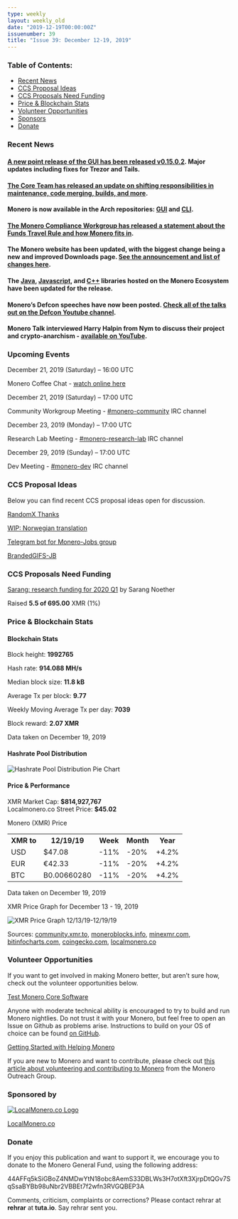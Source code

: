 ```yaml
---
type: weekly
layout: weekly_old
date: "2019-12-19T00:00:00Z"
issuenumber: 39
title: "Issue 39: December 12-19, 2019"
---
```


<h3>Table of Contents:</h3>
<ul class="contents">
    <li><a href="#news">Recent News</a></li>
    <li><a href="#ideas">CCS Proposal Ideas</a></li>
    <li><a href="#proposals">CCS Proposals Need Funding</a></li>
    <li><a href="#stats">Price & Blockchain Stats</a></li>
    <li><a href="#volunteer">Volunteer Opportunities</a></li>
    <li><a href="#sponsor">Sponsors</a></li>
    <li><a href="#donate">Donate</a></li>
</ul>

<h3 id="news">Recent News</h3>

<div class="newsbyte">
    <h4><a href="https://www.reddit.com/r/Monero/comments/eaj3u6/gui_v01502_carbon_chamaeleon_released/" target="_blank">A new point release of the GUI has been released v0.15.0.2</a>. Major updates including fixes for Trezor and Tails.
    </h4>
</div>

<div class="newsbyte">
    <h4><a href="https://web.getmonero.org/2019/12/16/technical-responsibilities-update.html" target="_blank">The Core Team has released an update on shifting responsibilities in maintenance, code merging, builds, and more</a>.
    </h4>
</div>

<div class="newsbyte">
    <h4>Monero is now available in the Arch repositories: <a href="https://www.archlinux.org/packages/community/x86_64/monero-gui/" target="_blank">GUI</a> and <a href="https://www.archlinux.org/packages/community/x86_64/monero/" target="_blank">CLI</a>.
    </h4>
</div>

<div class="newsbyte">
    <h4><a href="https://web.getmonero.org/2019/12/05/funds-travel-rule.html" target="_blank">The Monero Compliance Workgroup has released a statement about the Funds Travel Rule and how Monero fits in</a>.
    </h4>
</div>

<div class="newsbyte">
    <h4>The Monero website has been updated, with the biggest change being a new and improved Downloads page. <a href="https://www.reddit.com/r/Monero/comments/eay83k/getmoneroorg_updated_new_user_friendly_download/" target="_blank">See the announcement and list of changes here</a>.
    </h4>
</div>

<div class="newsbyte">
    <h4>The <a href="https://github.com/monero-ecosystem/monero-java" target="_blank">Java</a>, <a href="https://github.com/monero-ecosystem/monero-javascript" target="_blank">Javascript</a>, and <a href="https://github.com/woodser/monero-cpp-library" target="_blank">C++</a> libraries hosted on the Monero Ecosystem have been updated for the release.
    </h4>
</div>

<div class="newsbyte">
    <h4>Monero’s Defcon speeches have now been posted. <a href="https://www.youtube.com/playlist?list=PL9fPq3eQfaaBiCOF12ZYejtj21sI1jm0I" target="_blank">Check all of the talks out on the Defcon Youtube channel</a>.
    </h4>
</div>

<div class="newsbyte">
    <h4>Monero Talk interviewed Harry Halpin from Nym to discuss their project and crypto-anarchism - <a href="https://youtu.be/BRrBbUVEMUw" target="_blank">available on YouTube</a>.
    </h4>
</div>


<h3 id="events">Upcoming Events</h3>

<div class="event">
    <p class="date" markdown="1">December 21, 2019 (Saturday) – 16:00 UTC</p>
    <p>Monero Coffee Chat - <a href="https://www.youtube.com/channel/UCKxLNPJeEjPXOke55i5AIXA" target="_blank">watch online here</a></p>
</div>

<div class="event">
    <p class="date" markdown="1">December 21, 2019 (Saturday) – 17:00 UTC</p>
    <p markdown="1">Community Workgroup Meeting - <a href="irc://chat.freenode.net/#monero-community" target="_blank">#monero-community</a> IRC channel</p>
</div>

<div class="event">
    <p class="date" markdown="1">December 23, 2019 (Monday) – 17:00 UTC</p>
    <p markdown="1">Research Lab Meeting - <a href="irc://chat.freenode.net/#monero-research-lab" target="_blank">#monero-research-lab</a> IRC channel</p>
</div>

<div class="event">
    <p class="date" markdown="1">December 29, 2019 (Sunday) – 17:00 UTC</p>
    <p markdown="1">Dev Meeting - <a href="irc://chat.freenode.net/#monero-dev" target="_blank">#monero-dev</a> IRC channel</p>
</div>

<h3 id="ideas">CCS Proposal Ideas</h3>

<p>Below you can find recent CCS proposal ideas open for discussion.</p>

<div class="proposal">
<p><a href="https://repo.getmonero.org/monero-project/ccs-proposals/merge_requests/107" target="_blank">RandomX Thanks</a></p>
</div>

<div class="proposal">
<p><a href="https://repo.getmonero.org/monero-project/ccs-proposals/merge_requests/102" target="_blank">WIP: Norwegian translation</a></p>
</div>

<div class="proposal">
<p><a href="https://repo.getmonero.org/monero-project/ccs-proposals/merge_requests/91" target="_blank">Telegram bot for Monero-Jobs group</a></p>
</div>

<div class="proposal">
<p><a href="https://repo.getmonero.org/monero-project/ccs-proposals/merge_requests/88" target="_blank">BrandedGIFS-JB</a></p>
</div>

<h3 id="proposals">CCS Proposals Need Funding</h3>

<div class="proposal">
    <p><a href="https://ccs.getmonero.org/proposals/sarang-2020-q1.html" target="_blank">Sarang: research funding for 2020 Q1</a> by Sarang Noether</p>
    <p>Raised <b>5.5 of 695.00</b> XMR (1%)</p>
</div>

<h3 id="stats">Price & Blockchain Stats</h3>

<h4 class="stat">Blockchain Stats</h4>

<div class="bcstats">
    <p>Block height: <b>1992765</b></p>
    <p>Hash rate: <b>914.088 MH/s</b></p>
    <p>Median block size: <b>11.8 kB</b></p>
    <p>Average Tx per block: <b>9.77</b></p>
    <p>Weekly Moving Average Tx per day: <b>7039</b></p>
    <p>Block reward: <b>2.07 XMR</b></p>
</div>
<p class="note">Data taken on December 19, 2019</p>

<h4 class="stat">Hashrate Pool Distribution</h4>
<p><img src="/img/hashrate-pool-distribution-1219.png" alt="Hashrate Pool Distribution Pie Chart"/></p>

<h4 class="stat">Price & Performance</h4>

<div class="price-intro">XMR Market Cap: <b>$814,927,767</b><br>Localmonero.co Street Price: <b>$45.02</b></div>

<p class="table-title">Monero (XMR) Price</p>
<table class="price-table">
  <tr class="row1">
    <th>XMR to</th>
    <th>12/19/19</th>
    <th>Week</th>
    <th>Month</th>
    <th>Year</th>
  </tr>
  <tr>
    <td data-th="XMR to">USD</td>
    <td data-th="12/19/19">$47.08</td>
    <td data-th="Week" class="red">-11%</td>
    <td data-th="Month" class="red">-20%</td>
    <td data-th="Year" class="green">+4.2%</td>
  </tr>
  <tr class="row3">
    <td data-th="XMR to">EUR</td>
    <td data-th="12/19/19">€42.33</td>
    <td data-th="Week" class="red">-11%</td>
    <td data-th="Month" class="red">-20%</td>
    <td data-th="Year" class="green">+4.2%</td>
  </tr>
  <tr>
    <td data-th="XMR to">BTC</td>
    <td data-th="12/19/19">B0.00660280</td>
    <td data-th="Week" class="red">-11%</td>
    <td data-th="Month" class="red">-20%</td>
    <td data-th="Year" class="green">+4.2%</td>
  </tr>
</table>
<p class="note">Data taken on December 19, 2019</p>

<p class="table-title">XMR Price Graph for December 13 - 19, 2019</p>

![XMR Price Graph 12/13/19-12/19/19](/img/weekly-chart-1219.png "XMR Price Graph 12/13/19-12/19/19") 

Sources: <a href="https://community.xmr.to/explorer/mainnet/" target="_blank">community.xmr.to</a>, <a href="https://moneroblocks.info/stats/transaction-stats" target="_blank">moneroblocks.info</a>, <a href="https://minexmr.com/pools.html" target="_blank">minexmr.com</a>, <a href="https://bitinfocharts.com/monero/" target="_blank">bitinfocharts.com</a>, <a href="https://www.coingecko.com/" target="_blank">coingecko.com</a>, <a href="https://localmonero.co/" target="_blank">localmonero.co</a>

<h3 id="volunteer">Volunteer Opportunities</h3>

<p>If you want to get involved in making Monero better, but aren’t sure how, check out the volunteer opportunities below.</p>

<div class="newsbyte">
    <p class="date"><a href="https://github.com/monero-project/monero" target="_blank">Test Monero Core Software</a></p>
    <p>Anyone with moderate technical ability is encouraged to try to build and run Monero nightlies. Do not trust it with your Monero, but feel free to open an Issue on Github as problems arise. Instructions to build on your OS of choice can be found <a href="https://github.com/monero-project/monero#compiling-monero-from-source" target="_blank">on GitHub</a>. </p>
</div>

<div class="newsbyte">
    <p class="date"><a href="https://github.com/monero-project/monero" target="_blank">Getting Started with Helping Monero</a></p>
    <p>If you are new to Monero and want to contribute, please check out <a href="https://www.monerooutreach.org/stories/getting-started-helping-monero.php" target="_blank">this article about volunteering and contributing to Monero</a> from the Monero Outreach Group. </p>
</div>

<h3 id="sponsor">Sponsored by</h3>

<p><a href="https://localmonero.co/" target="_blank"><img src="/img/localmonero-logo.png" alt="LocalMonero.co Logo" class="localmonero"></a></p>

<p class="text-center"><a href="https://localmonero.co/" target="_blank">LocalMonero.co</a></p>

<h3 id="donate">Donate</h3>

<p markdown="1">If you enjoy this publication and want to support it, we encourage you to donate to the Monero General Fund, using the following address:</p>

<p class="address" markdown="1">44AFFq5kSiGBoZ4NMDwYtN18obc8AemS33DBLWs3H7otXft3XjrpDtQGv7SqSsaBYBb98uNbr2VBBEt7f2wfn3RVGQBEP3A</p>

<!--p><a href="monero:44AFFq5kSiGBoZ4NMDwYtN18obc8AemS33DBLWs3H7otXft3XjrpDtQGv7SqSsaBYBb98uNbr2VBBEt7f2wfn3RVGQBEP3A" class="qr"><img src="/img/donate-monero.png"></a></p-->

Comments, criticism, complaints or corrections? Please contact rehrar at **rehrar** at **tuta.io**. Say rehrar sent you.